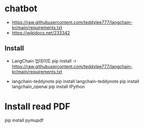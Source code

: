 # chatbot

- https://raw.githubusercontent.com/teddylee777/langchain-kr/main/requirements.txt
- https://wikidocs.net/233342

## Install

- LangChain 업데이트
pip install -r https://raw.githubusercontent.com/teddylee777/langchain-kr/main/requirements.txt

- langchain-teddynote
pip install langchain-teddynote
pip install langchain_openai
pip install IPython


# Install read PDF

pip install pymupdf
